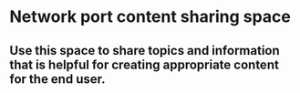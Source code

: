 # Network port content sharing space

## Use this space to share topics and information that is helpful for creating appropriate content for the end user. 
